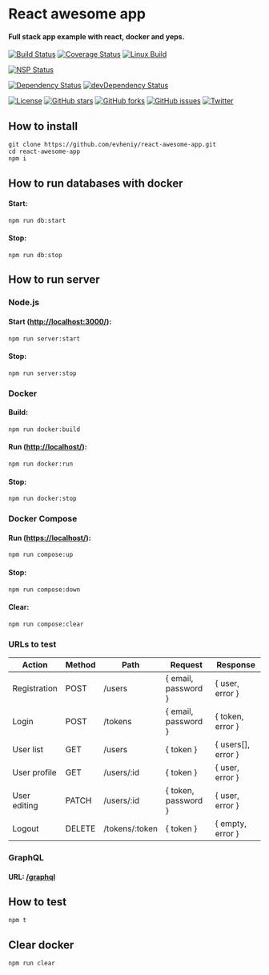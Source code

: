 # React awesome app

#### Full stack app example with react, docker and yeps.

[![Build Status](https://travis-ci.org/evheniy/react-awesome-app.svg?branch=master)](https://travis-ci.org/evheniy/react-awesome-app)
[![Coverage Status](https://coveralls.io/repos/github/evheniy/react-awesome-app/badge.svg?branch=master)](https://coveralls.io/github/evheniy/react-awesome-app?branch=master)
[![Linux Build](https://img.shields.io/travis/evheniy/react-awesome-app/master.svg?label=linux)](https://travis-ci.org/evheniy/)

[![NSP Status](https://img.shields.io/badge/NSP%20status-no%20vulnerabilities-green.svg)](https://travis-ci.org/evheniy/react-awesome-app)

[![Dependency Status](https://david-dm.org/evheniy/react-awesome-app.svg)](https://david-dm.org/evheniy/react-awesome-app)
[![devDependency Status](https://david-dm.org/evheniy/react-awesome-app/dev-status.svg)](https://david-dm.org/evheniy/react-awesome-app#info=devDependencies)

[![License](https://img.shields.io/badge/license-MIT-blue.svg)](https://raw.githubusercontent.com/evheniy/react-awesome-app/master/LICENSE)
[![GitHub stars](https://img.shields.io/github/stars/evheniy/react-awesome-app.svg)](https://github.com/evheniy/react-awesome-app/stargazers)
[![GitHub forks](https://img.shields.io/github/forks/evheniy/react-awesome-app.svg)](https://github.com/evheniy/react-awesome-app/network)
[![GitHub issues](https://img.shields.io/github/issues/evheniy/react-awesome-app.svg)](https://github.com/evheniy/react-awesome-app/issues)
[![Twitter](https://img.shields.io/twitter/url/https/github.com/evheniy/react-awesome-app.svg?style=social)](https://twitter.com/intent/tweet?text=Wow:&url=%5Bobject%20Object%5D)

## How to install

    git clone https://github.com/evheniy/react-awesome-app.git
    cd react-awesome-app
    npm i
    
## How to run databases with docker

#### Start:
    
    npm run db:start
    
#### Stop:

    npm run db:stop
    
## How to run server 

### Node.js

#### Start ([http://localhost:3000/](http://localhost:3000/)):

    npm run server:start
    
#### Stop:

    npm run server:stop
    
### Docker

#### Build:

    npm run docker:build
    
#### Run ([http://localhost/](http://localhost/)):

    npm run docker:run

#### Stop:

    npm run docker:stop
    
### Docker Compose

#### Run ([https://localhost/](https://localhost/)):

    npm run compose:up
    
#### Stop:

    npm run compose:down

#### Clear:

    npm run compose:clear
    
### URLs to test

| Action       | Method | Path           | Request             | Response           |
|--------------|--------|----------------|---------------------|--------------------|
| Registration | POST   | /users         | { email, password } | { user, error }    |
| Login        | POST   | /tokens        | { email, password } | { token, error }   |
| User list    | GET    | /users         | { token }           | { users[], error } |
| User profile | GET    | /users/:id     | { token }           | { user, error }    |
| User editing | PATCH  | /users/:id     | { token, password } | { user, error }    |
| Logout       | DELETE | /tokens/:token | { token }           | { empty, error }   |

### GraphQL

#### URL: [/graphql](https://localhost/graphql)

## How to test

    npm t
    
## Clear docker

    npm run clear
